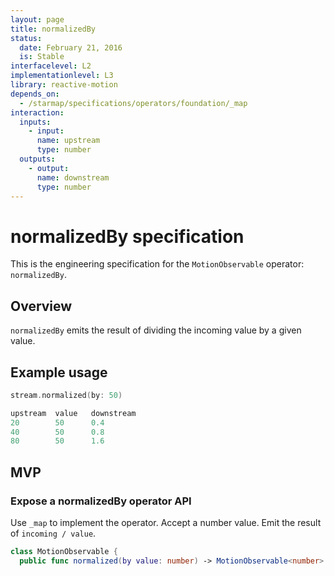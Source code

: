```yaml
---
layout: page
title: normalizedBy
status:
  date: February 21, 2016
  is: Stable
interfacelevel: L2
implementationlevel: L3
library: reactive-motion
depends_on:
  - /starmap/specifications/operators/foundation/_map
interaction:
  inputs:
    - input:
      name: upstream
      type: number
  outputs:
    - output:
      name: downstream
      type: number
---
```


# normalizedBy specification

This is the engineering specification for the `MotionObservable` operator: `normalizedBy`.

## Overview

`normalizedBy` emits the result of dividing the incoming value by a given value.

## Example usage

```swift
stream.normalized(by: 50)

upstream  value   downstream
20        50      0.4
40        50      0.8
80        50      1.6
```

## MVP

### Expose a normalizedBy operator API

Use `_map` to implement the operator. Accept a number value. Emit the result of `incoming / value`.

```swift
class MotionObservable {
  public func normalized(by value: number) -> MotionObservable<number>
```
